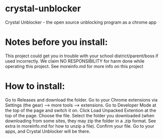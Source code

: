 # crystal-unblocker
Crystal Unblocker - the open source unblocking program as a chrome app

# Notes before you install:
This project could get you in trouble with your school district/parent/boss if used incorrectly. We claim NO RESPONSIBILITY for harm done while operating this project.
See moreinfo.md for more info on this project


# How to install:

Go to Releases and download the folder.
 Go to your Chrome extensions via Settings (the gear) —> more tools —> extensions.
 Go to Developer Mode at the top of the page and switch it on.
 Click Load Unpacked Extention at the top of the page.
 Choose the file.
 Select the folder you downloaded (when downloading from some sites, they may zip the folder in a .zip format. See extra in moreinfo.md for how to unzip a file).
 Confirm your file.
Go to your apps, and Crystal Unblocker will be there.

